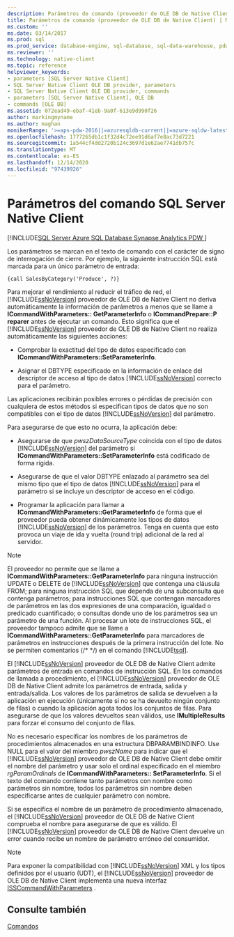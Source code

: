 ```yaml
---
description: Parámetros de comando (proveedor de OLE DB de Native Client)
title: Parámetros de comando (proveedor de OLE DB de Native Client) | Microsoft Docs
ms.custom: ''
ms.date: 03/14/2017
ms.prod: sql
ms.prod_service: database-engine, sql-database, sql-data-warehouse, pdw
ms.reviewer: ''
ms.technology: native-client
ms.topic: reference
helpviewer_keywords:
- parameters [SQL Server Native Client]
- SQL Server Native Client OLE DB provider, parameters
- SQL Server Native Client OLE DB provider, commands
- parameters [SQL Server Native Client], OLE DB
- commands [OLE DB]
ms.assetid: 072ead49-ebaf-41eb-9a0f-613e9d990f26
author: markingmyname
ms.author: maghan
monikerRange: '>=aps-pdw-2016||=azuresqldb-current||=azure-sqldw-latest||>=sql-server-2016||>=sql-server-linux-2017||=azuresqldb-mi-current'
ms.openlocfilehash: 1777265db1c1f32d4c72ee91d6af7e8ac73d7221
ms.sourcegitcommit: 1a544cf4dd2720b124c3697d1e62ae7741db757c
ms.translationtype: MT
ms.contentlocale: es-ES
ms.lasthandoff: 12/14/2020
ms.locfileid: "97439926"
---
```

# <a name="sql-server-native-client-command-parameters"></a>Parámetros del comando SQL Server Native Client
[!INCLUDE[SQL Server Azure SQL Database Synapse Analytics PDW ](../../includes/applies-to-version/sql-asdb-asdbmi-asa-pdw.md)]

  Los parámetros se marcan en el texto de comando con el carácter de signo de interrogación de cierre. Por ejemplo, la siguiente instrucción SQL está marcada para un único parámetro de entrada:  
  
```  
{call SalesByCategory('Produce', ?)}  
```  
  
 Para mejorar el rendimiento al reducir el tráfico de red, el [!INCLUDE[ssNoVersion](../../includes/ssnoversion-md.md)] proveedor de OLE DB de Native Client no deriva automáticamente la información de parámetros a menos que se llame a **ICommandWithParameters:: GetParameterInfo** o **ICommandPrepare::P reparer** antes de ejecutar un comando. Esto significa que el [!INCLUDE[ssNoVersion](../../includes/ssnoversion-md.md)] proveedor de OLE DB de Native Client no realiza automáticamente las siguientes acciones:  
  
-   Comprobar la exactitud del tipo de datos especificado con **ICommandWithParameters::SetParameterInfo**.  
  
-   Asignar el DBTYPE especificado en la información de enlace del descriptor de acceso al tipo de datos [!INCLUDE[ssNoVersion](../../includes/ssnoversion-md.md)] correcto para el parámetro.  
  
 Las aplicaciones recibirán posibles errores o pérdidas de precisión con cualquiera de estos métodos si especifican tipos de datos que no son compatibles con el tipo de datos [!INCLUDE[ssNoVersion](../../includes/ssnoversion-md.md)] del parámetro.  
  
 Para asegurarse de que esto no ocurra, la aplicación debe:  
  
-   Asegurarse de que *pwszDataSourceType* coincida con el tipo de datos [!INCLUDE[ssNoVersion](../../includes/ssnoversion-md.md)] del parámetro si **ICommandWithParameters::SetParameterInfo** está codificado de forma rígida.  
  
-   Asegurarse de que el valor DBTYPE enlazado al parámetro sea del mismo tipo que el tipo de datos [!INCLUDE[ssNoVersion](../../includes/ssnoversion-md.md)] para el parámetro si se incluye un descriptor de acceso en el código.  
  
-   Programar la aplicación para llamar a **ICommandWithParameters::GetParameterInfo** de forma que el proveedor pueda obtener dinámicamente los tipos de datos [!INCLUDE[ssNoVersion](../../includes/ssnoversion-md.md)] de los parámetros. Tenga en cuenta que esto provoca un viaje de ida y vuelta (round trip) adicional de la red al servidor.  
  
> [!NOTE]  
>  El proveedor no permite que se llame a **ICommandWithParameters::GetParameterInfo** para ninguna instrucción UPDATE o DELETE de [!INCLUDE[ssNoVersion](../../includes/ssnoversion-md.md)] que contenga una cláusula FROM; para ninguna instrucción SQL que dependa de una subconsulta que contenga parámetros; para instrucciones SQL que contengan marcadores de parámetros en las dos expresiones de una comparación, igualdad o predicado cuantificado; o consultas donde uno de los parámetros sea un parámetro de una función. Al procesar un lote de instrucciones SQL, el proveedor tampoco admite que se llame a **ICommandWithParameters::GetParameterInfo** para marcadores de parámetros en instrucciones después de la primera instrucción del lote. No se permiten comentarios (/* \*/) en el comando [!INCLUDE[tsql](../../includes/tsql-md.md)].  
  
 El [!INCLUDE[ssNoVersion](../../includes/ssnoversion-md.md)] proveedor de OLE DB de Native Client admite parámetros de entrada en comandos de instrucción SQL. En los comandos de llamada a procedimiento, el [!INCLUDE[ssNoVersion](../../includes/ssnoversion-md.md)] proveedor de OLE DB de Native Client admite los parámetros de entrada, salida y entrada/salida. Los valores de los parámetros de salida se devuelven a la aplicación en ejecución (únicamente si no se ha devuelto ningún conjunto de filas) o cuando la aplicación agota todos los conjuntos de filas. Para asegurarse de que los valores devueltos sean válidos, use **IMultipleResults** para forzar el consumo del conjunto de filas.  
  
 No es necesario especificar los nombres de los parámetros de procedimientos almacenados en una estructura DBPARAMBINDINFO. Use NULL para el valor del miembro *pwszName* para indicar que el [!INCLUDE[ssNoVersion](../../includes/ssnoversion-md.md)] proveedor de OLE DB de Native Client debe omitir el nombre del parámetro y usar solo el ordinal especificado en el miembro *rgParamOrdinals* de **ICommandWithParameters:: SetParameterInfo**. Si el texto del comando contiene tanto parámetros con nombre como parámetros sin nombre, todos los parámetros sin nombre deben especificarse antes de cualquier parámetro con nombre.  
  
 Si se especifica el nombre de un parámetro de procedimiento almacenado, el [!INCLUDE[ssNoVersion](../../includes/ssnoversion-md.md)] proveedor de OLE DB de Native Client comprueba el nombre para asegurarse de que es válido. El [!INCLUDE[ssNoVersion](../../includes/ssnoversion-md.md)] proveedor de OLE DB de Native Client devuelve un error cuando recibe un nombre de parámetro erróneo del consumidor.  
  
> [!NOTE]  
>  Para exponer la compatibilidad con [!INCLUDE[ssNoVersion](../../includes/ssnoversion-md.md)] XML y los tipos definidos por el usuario (UDT), el [!INCLUDE[ssNoVersion](../../includes/ssnoversion-md.md)] proveedor de OLE DB de Native Client implementa una nueva interfaz [ISSCommandWithParameters](../../relational-databases/native-client-ole-db-interfaces/isscommandwithparameters-ole-db.md) .  
  
## <a name="see-also"></a>Consulte también  
 [Comandos](../../relational-databases/native-client-ole-db-commands/commands.md)  
  
  
